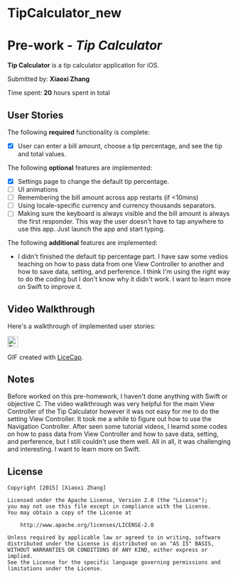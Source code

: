 # TipCalculator_new
# Pre-work - *Tip Calculator*

**Tip Calculator** is a tip calculator application for iOS.

Submitted by: **Xiaoxi Zhang**

Time spent: **20** hours spent in total

## User Stories

The following **required** functionality is complete:
* [x] User can enter a bill amount, choose a tip percentage, and see the tip and total values.

The following **optional** features are implemented:
* [x] Settings page to change the default tip percentage.
* [ ] UI animations
* [ ] Remembering the bill amount across app restarts (if <10mins)
* [ ] Using locale-specific currency and currency thousands separators.
* [ ] Making sure the keyboard is always visible and the bill amount is always the first responder. This way the user doesn't have to tap anywhere to use this app. Just launch the app and start typing.

The following **additional** features are implemented:

- I didn't finished the default tip percentage part. I have saw some vedios teaching on how to pass data from one View Controller to another and how to save data, setting, and perference. I think I'm using the right way to do the coding but I don't know why it didn't work. I want to learn more on Swift to improve it.

## Video Walkthrough 

Here's a walkthrough of implemented user stories:

<img src='http://i.imgur.com/qzz6PbJ.gif?1' title='Practice Homework' width='24.39MB' alt='Tip_calculator' />

GIF created with [LiceCap](http://www.cockos.com/licecap/).

## Notes

Before worked on this pre-homework, I haven't done anything with Swift or objective C. The video walkthrough was very helpful for the main View Controller of the Tip Calculator however it was not easy for me to do the setting View Controller. It took me a while to figure out how to use the Navigation Controller. After seen some tutorial videos, I learnd some codes on how to pass data from View Controller and how to save data, setting, and perference, but I still couldn't use them well.
All in all, it was challenging and interesting. I want to learn more on Swift.

## License

    Copyright [2015] [Xiaoxi Zhang]

    Licensed under the Apache License, Version 2.0 (the "License");
    you may not use this file except in compliance with the License.
    You may obtain a copy of the License at

        http://www.apache.org/licenses/LICENSE-2.0

    Unless required by applicable law or agreed to in writing, software
    distributed under the License is distributed on an "AS IS" BASIS,
    WITHOUT WARRANTIES OR CONDITIONS OF ANY KIND, either express or implied.
    See the License for the specific language governing permissions and
    limitations under the License.
